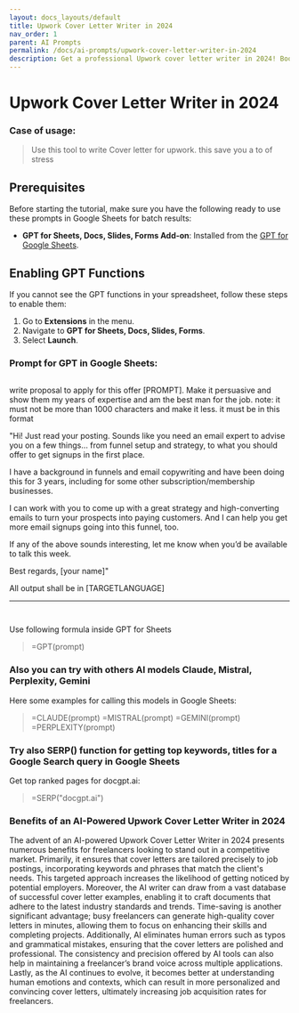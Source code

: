 ```yaml
---
layout: docs_layouts/default
title: Upwork Cover Letter Writer in 2024
nav_order: 1
parent: AI Prompts
permalink: /docs/ai-prompts/upwork-cover-letter-writer-in-2024
description: Get a professional Upwork cover letter writer in 2024! Boost your freelance success with personalized, compelling proposals tailored to grab client attention. Stand out from the competition and land more gigs with expertly crafted cover letters. Hire now!
---
```


# Upwork Cover Letter Writer in 2024

### Case of usage:
> Use this tool to write Cover letter for  upwork. this save you a to of stress

## Prerequisites

Before starting the tutorial, make sure you have the following ready to use these prompts in Google Sheets for batch results:

- **GPT for Sheets, Docs, Slides, Forms Add-on**: Installed from the [GPT for Google Sheets](https://workspace.google.com/u/0/marketplace/app/gpt_for_sheets_docs_forms_slides/466607203252).

## Enabling GPT Functions

If you cannot see the GPT functions in your spreadsheet, follow these steps to enable them:

1. Go to **Extensions** in the menu.
2. Navigate to **GPT for Sheets, Docs, Slides, Forms**.
3. Select **Launch**.


### Prompt for GPT in Google Sheets:
```shell
```
write proposal to apply for this offer [PROMPT]. Make it persuasive and show them my years of expertise and am the best man for the job. note: it must not be more than 1000 characters and make it less. it must be in this format 

"Hi! Just read your posting. Sounds like you need an email expert to advise you on a few things… from funnel setup and strategy, to what you should offer to get signups in the first place.

I have a background in funnels and email copywriting and have been doing this for 3 years, including for some other subscription/membership businesses.

I can work with you to come up with a great strategy and high-converting emails to turn your prospects into paying customers. And I can help you get more email signups going into this funnel, too.

If any of the above sounds interesting, let me know when you’d be available to talk this week.

Best regards, 
[your name]" 

All output shall be in [TARGETLANGUAGE]

____________________________________________________________________________

```


```

Use following formula inside GPT for Sheets
> =GPT(prompt)

### Also you can try with others AI models Claude, Mistral, Perplexity, Gemini
Here some examples for calling this models in Google Sheets:

> =CLAUDE(prompt)
> =MISTRAL(prompt)
> =GEMINI(prompt)
> =PERPLEXITY(prompt)


### Try also SERP() function for getting top keywords, titles for a Google Search query in Google Sheets

Get top ranked pages for docgpt.ai:

> =SERP("docgpt.ai")



### Benefits of an AI-Powered Upwork Cover Letter Writer in 2024

The advent of an AI-powered Upwork Cover Letter Writer in 2024 presents numerous benefits for freelancers looking to stand out in a competitive market. Primarily, it ensures that cover letters are tailored precisely to job postings, incorporating keywords and phrases that match the client's needs. This targeted approach increases the likelihood of getting noticed by potential employers. Moreover, the AI writer can draw from a vast database of successful cover letter examples, enabling it to craft documents that adhere to the latest industry standards and trends. Time-saving is another significant advantage; busy freelancers can generate high-quality cover letters in minutes, allowing them to focus on enhancing their skills and completing projects. Additionally, AI eliminates human errors such as typos and grammatical mistakes, ensuring that the cover letters are polished and professional. The consistency and precision offered by AI tools can also help in maintaining a freelancer’s brand voice across multiple applications. Lastly, as the AI continues to evolve, it becomes better at understanding human emotions and contexts, which can result in more personalized and convincing cover letters, ultimately increasing job acquisition rates for freelancers.
